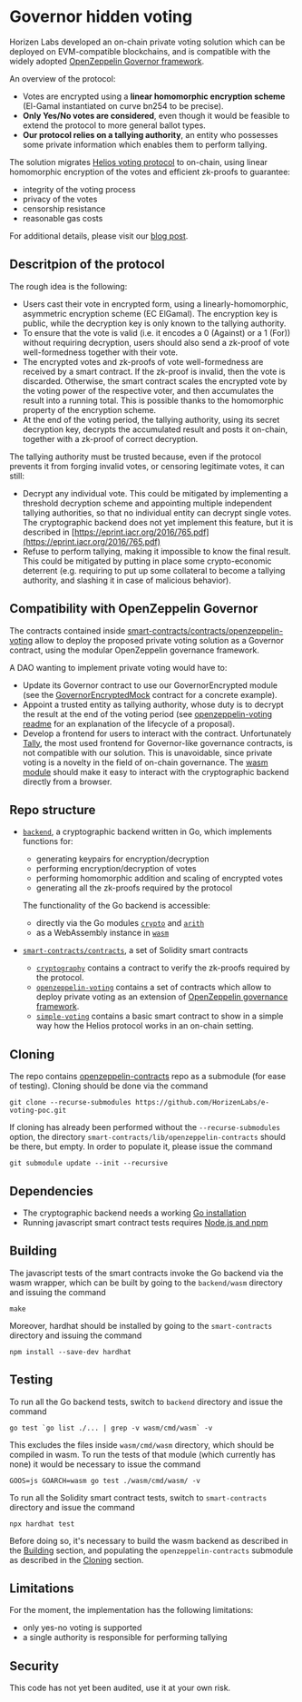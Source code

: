 # Governor hidden voting
Horizen Labs developed an on-chain private voting solution which can be deployed on EVM-compatible blockchains, and is compatible with the widely adopted [OpenZeppelin Governor framework](https://docs.openzeppelin.com/contracts/4.x/api/governance).

An overview of the protocol:
- Votes are encrypted using a **linear homomorphic encryption scheme** (El-Gamal instantiated on curve bn254 to be precise).
- **Only Yes/No votes are considered**, even though it would be feasible to extend the protocol to more general ballot types.
- **Our protocol relies on a tallying authority**, an entity who possesses some private information which enables them to perform tallying.

The solution migrates [Helios voting protocol](https://eprint.iacr.org/2016/765.pdf) to on-chain, using linear homomorphic encryption of the votes and efficient zk-proofs to guarantee:
- integrity of the voting process
- privacy of the votes
- censorship resistance
- reasonable gas costs

For additional details, please visit our [blog post](https://hackmd.io/@hackmdhl/BJSz8pnan).

## Descritpion of the protocol
The rough idea is the following:
- Users cast their vote in encrypted form, using a linearly-homomorphic, asymmetric encryption scheme (EC ElGamal). The encryption key is public, while the decryption key is only known to the tallying authority.
- To ensure that the vote is valid (i.e. it encodes a 0 (Against) or a 1 (For)) without requiring decryption, users should also send a zk-proof of vote well-formedness together with their vote.
- The encrypted votes and zk-proofs of vote well-formedness are received by a smart contract. If the zk-proof is invalid, then the vote is discarded. Otherwise, the smart contract scales the encrypted vote by the voting power of the respective voter, and then accumulates the result into a running total. This is possible thanks to the homomorphic property of the encryption scheme.
- At the end of the voting period, the tallying authority, using its secret decryption key, decrypts the accumulated result and posts it on-chain, together with a zk-proof of correct decryption.

The tallying authority must be trusted because, even if the protocol prevents it from forging invalid votes, or censoring legitimate votes, it can still:
- Decrypt any individual vote. This could be mitigated by implementing a threshold decryption scheme and appointing multiple independent tallying authorities, so that no individual entity can decrypt single votes. The cryptographic backend does not yet implement this feature, but it is described in [https://eprint.iacr.org/2016/765.pdf](https://eprint.iacr.org/2016/765.pdf)
- Refuse to perform tallying, making it impossible to know the final result. This could be mitigated by putting in place some crypto-economic deterrent (e.g. requiring to put up some collateral to become a tallying authority, and slashing it in case of malicious behavior).
## Compatibility with OpenZeppelin Governor
The contracts contained inside [smart-contracts/contracts/openzeppelin-voting](smart-contracts/contracts/openzeppelin-voting) allow to deploy the proposed private voting solution as a Governor contract, using the modular OpenZeppelin governance framework.

A DAO wanting to implement private voting would have to:
- Update its Governor contract to use our GovernorEncrypted module (see the [GovernorEncryptedMock](smart-contracts/contracts/mocks/GovernorEncryptedMock.sol) contract for a concrete example).
- Appoint a trusted entity as tallying authority, whose duty is to decrypt the result at the end of the voting period (see [openzeppelin-voting readme](smart-contracts/contracts/openzeppelin-voting/README.md) for an explanation of the lifecycle of a proposal).
- Develop a frontend for users to interact with the contract. Unfortunately [Tally](https://tally.xyz), the most used frontend for Governor-like governance contracts, is not compatible with our solution. This is unavoidable, since private voting is a novelty in the field of on-chain governance. The [wasm module](backend/wasm) should make it easy to interact with the cryptographic backend directly from a browser.

## Repo structure
- [`backend`](./backend/), a cryptographic backend written in Go, which implements functions for:
    * generating keypairs for encryption/decryption
    * performing encryption/decryption of votes
    * performing homomorphic addition and scaling of encrypted votes
    * generating all the zk-proofs required by the protocol

  The functionality of the Go backend is accessible:
    * directly via the Go modules [`crypto`](./backend/crypto/) and [`arith`](./backend/arith/)
    * as a WebAssembly instance in [`wasm`](./backend/wasm/)
- [`smart-contracts/contracts`](./smart-contracts/), a set of Solidity smart contracts
    * [`cryptography`](./smart-contracts/contracts/cryptography/) contains a contract to verify the zk-proofs required by the protocol.
    * [`openzeppelin-voting`](./smart-contracts/contracts/openzeppelin-voting/) contains a set of contracts which allow to deploy private voting as an extension of [OpenZeppelin governance framework](https://docs.openzeppelin.com/contracts/4.x/api/governance).
    * [`simple-voting`](./smart-contracts/contracts/simple-voting/) contains a basic smart contract to show in a simple way how the Helios protocol works in an on-chain setting.

## Cloning
The repo contains [openzeppelin-contracts](https://github.com/OpenZeppelin/openzeppelin-contracts) repo as a submodule (for ease of testing).
Cloning should be done via the command
```
git clone --recurse-submodules https://github.com/HorizenLabs/e-voting-poc.git
```
If cloning has already been performed without the `--recurse-submodules` option, the directory `smart-contracts/lib/openzeppelin-contracts` should be there, but empty. In order to populate it, please issue the command
```
git submodule update --init --recursive
```

## Dependencies
- The cryptographic backend needs a working [Go installation](https://go.dev/doc/install)
- Running javascript smart contract tests requires [Node.js and npm](https://docs.npmjs.com/downloading-and-installing-node-js-and-npm)

## Building
The javascript tests of the smart contracts invoke the Go backend via the wasm wrapper, which can be built by going to the `backend/wasm` directory and issuing the command
```
make
```
Moreover, hardhat should be installed by going to the `smart-contracts` directory and issuing the command
```
npm install --save-dev hardhat
```

## Testing
To run all the Go backend tests, switch to `backend` directory and issue the command
```
go test `go list ./... | grep -v wasm/cmd/wasm` -v
```
This excludes the files inside `wasm/cmd/wasm` directory, which should be compiled in wasm. To run the tests of that module (which currently has none) it would be necessary to issue the command
```
GOOS=js GOARCH=wasm go test ./wasm/cmd/wasm/ -v
```

To run all the Solidity smart contract tests, switch to `smart-contracts` directory and issue the command
```
npx hardhat test
```
Before doing so, it's necessary to build the wasm backend as described in the [Building](#building) section, and populating the `openzeppelin-contracts` submodule as described in the [Cloning](#cloning) section.

## Limitations
For the moment, the implementation has the following limitations:
- only yes-no voting is supported
- a single authority is responsible for performing tallying

## Security
This code has not yet been audited, use it at your own risk.
